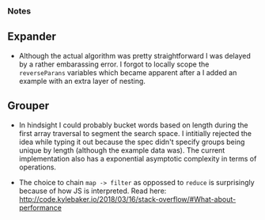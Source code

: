 ### Notes

## Expander
* Although the actual algorithm was pretty straightforward I was delayed by a rather embarassing error. I forgot to locally scope the `reverseParans` variables which became apparent after a I added an example with an extra layer of nesting.

## Grouper
* In hindsight I could probably bucket words based on length during the first array traversal to segment the search space. I intitially rejected the idea while typing it out because the spec didn't specify groups being unique by length (although the example data was). The current implementation also has a exponential asymptotic complexity in terms of operations.

* The choice to chain `map -> filter` as oppossed to `reduce` is surprisingly because of how JS is interpreted. Read here: http://code.kylebaker.io/2018/03/16/stack-overflow/#What-about-performance